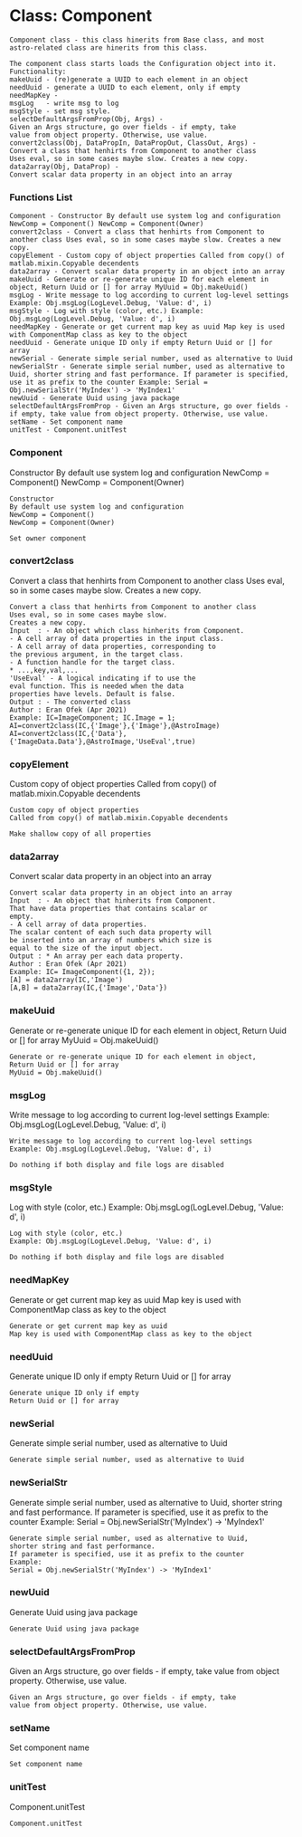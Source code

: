 # Class: Component



    
    Component class - this class hinerits from Base class, and most  
    astro-related class are hinerits from this class.  
      
    The component class starts loads the Configuration object into it.  
    Functionality:  
    makeUuid - (re)generate a UUID to each element in an object  
    needUuid - generate a UUID to each element, only if empty  
    needMapKey -  
    msgLog   - write msg to log  
    msgStyle - set msg style.  
    selectDefaultArgsFromProp(Obj, Args) -  
    Given an Args structure, go over fields - if empty, take  
    value from object property. Otherwise, use value.  
    convert2class(Obj, DataPropIn, DataPropOut, ClassOut, Args) -  
    Convert a class that henhirts from Component to another class  
    Uses eval, so in some cases maybe slow. Creates a new copy.  
    data2array(Obj, DataProp) -  
    Convert scalar data property in an object into an array  
      
      
      
      

### Functions List

    Component - Constructor By default use system log and configuration NewComp = Component() NewComp = Component(Owner)
    convert2class - Convert a class that henhirts from Component to another class Uses eval, so in some cases maybe slow. Creates a new copy.
    copyElement - Custom copy of object properties Called from copy() of matlab.mixin.Copyable decendents
    data2array - Convert scalar data property in an object into an array
    makeUuid - Generate or re-generate unique ID for each element in object, Return Uuid or [] for array MyUuid = Obj.makeUuid()
    msgLog - Write message to log according to current log-level settings Example: Obj.msgLog(LogLevel.Debug, 'Value: d', i)
    msgStyle - Log with style (color, etc.) Example: Obj.msgLog(LogLevel.Debug, 'Value: d', i)
    needMapKey - Generate or get current map key as uuid Map key is used with ComponentMap class as key to the object
    needUuid - Generate unique ID only if empty Return Uuid or [] for array
    newSerial - Generate simple serial number, used as alternative to Uuid
    newSerialStr - Generate simple serial number, used as alternative to Uuid, shorter string and fast performance. If parameter is specified, use it as prefix to the counter Example: Serial = Obj.newSerialStr('MyIndex') -> 'MyIndex1'
    newUuid - Generate Uuid using java package
    selectDefaultArgsFromProp - Given an Args structure, go over fields - if empty, take value from object property. Otherwise, use value.
    setName - Set component name
    unitTest - Component.unitTest

### Component

Constructor By default use system log and configuration NewComp = Component() NewComp = Component(Owner)


    
    Constructor  
    By default use system log and configuration  
    NewComp = Component()  
    NewComp = Component(Owner)  
      
    Set owner component  


### convert2class

Convert a class that henhirts from Component to another class Uses eval, so in some cases maybe slow. Creates a new copy.


    
    Convert a class that henhirts from Component to another class  
    Uses eval, so in some cases maybe slow.  
    Creates a new copy.  
    Input  : - An object which class hinherits from Component.  
    - A cell array of data properties in the input class.  
    - A cell array of data properties, corresponding to  
    the previous argument, in the target class.  
    - A function handle for the target class.  
    * ...,key,val,...  
    'UseEval' - A logical indicating if to use the  
    eval function. This is needed when the data  
    properties have levels. Default is false.  
    Output : - The converted class  
    Author : Eran Ofek (Apr 2021)  
    Example: IC=ImageComponent; IC.Image = 1;  
    AI=convert2class(IC,{'Image'},{'Image'},@AstroImage)  
    AI=convert2class(IC,{'Data'},{'ImageData.Data'},@AstroImage,'UseEval',true)  
      


### copyElement

Custom copy of object properties Called from copy() of matlab.mixin.Copyable decendents


    
    Custom copy of object properties  
    Called from copy() of matlab.mixin.Copyable decendents  
      
    Make shallow copy of all properties  


### data2array

Convert scalar data property in an object into an array


    
    Convert scalar data property in an object into an array  
    Input  : - An object that hinherits from Component.  
    That have data properties that contains scalar or  
    empty.  
    - A cell array of data properties.  
    The scalar content of each such data property will  
    be inserted into an array of numbers which size is  
    equal to the size of the input object.  
    Output : * An array per each data property.  
    Author : Eran Ofek (Apr 2021)  
    Example: IC= ImageComponent({1, 2});  
    [A] = data2array(IC,'Image')  
    [A,B] = data2array(IC,{'Image','Data'})  
      


### makeUuid

Generate or re-generate unique ID for each element in object, Return Uuid or [] for array MyUuid = Obj.makeUuid()


    
    Generate or re-generate unique ID for each element in object,  
    Return Uuid or [] for array  
    MyUuid = Obj.makeUuid()  
      


### msgLog

Write message to log according to current log-level settings Example: Obj.msgLog(LogLevel.Debug, 'Value: d', i)


    
    Write message to log according to current log-level settings  
    Example: Obj.msgLog(LogLevel.Debug, 'Value: d', i)  
      
    Do nothing if both display and file logs are disabled  


### msgStyle

Log with style (color, etc.) Example: Obj.msgLog(LogLevel.Debug, 'Value: d', i)


    
    Log with style (color, etc.)  
    Example: Obj.msgLog(LogLevel.Debug, 'Value: d', i)  
      
    Do nothing if both display and file logs are disabled  


### needMapKey

Generate or get current map key as uuid Map key is used with ComponentMap class as key to the object


    
    Generate or get current map key as uuid  
    Map key is used with ComponentMap class as key to the object  


### needUuid

Generate unique ID only if empty Return Uuid or [] for array


    
    Generate unique ID only if empty  
    Return Uuid or [] for array  


### newSerial

Generate simple serial number, used as alternative to Uuid


    
    Generate simple serial number, used as alternative to Uuid  


### newSerialStr

Generate simple serial number, used as alternative to Uuid, shorter string and fast performance. If parameter is specified, use it as prefix to the counter Example: Serial = Obj.newSerialStr('MyIndex') -> 'MyIndex1'


    
    Generate simple serial number, used as alternative to Uuid,  
    shorter string and fast performance.  
    If parameter is specified, use it as prefix to the counter  
    Example:  
    Serial = Obj.newSerialStr('MyIndex') -> 'MyIndex1'  


### newUuid

Generate Uuid using java package


    
    Generate Uuid using java package  


### selectDefaultArgsFromProp

Given an Args structure, go over fields - if empty, take value from object property. Otherwise, use value.


    
    Given an Args structure, go over fields - if empty, take  
    value from object property. Otherwise, use value.  
      


### setName

Set component name


    
    Set component name  


### unitTest

Component.unitTest


    
    Component.unitTest  
      


